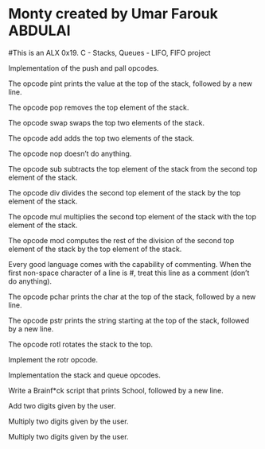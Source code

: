 # Monty created by Umar Farouk ABDULAI

#This is an ALX 0x19. C - Stacks, Queues - LIFO, FIFO project

Implementation of the push and pall opcodes.

The opcode pint prints the value at
the top of the stack, followed by a new line.

The opcode pop removes the top element of the stack.

The opcode swap swaps the top two elements of the stack.

The opcode add adds the top two elements of the stack.

The opcode nop doesn’t do anything.

The opcode sub subtracts the top element
of the stack from the second top element of the stack.

The opcode div divides the second top element of the
stack by the top element of the stack.

The opcode mul multiplies the second top element of
the stack with the top element of the stack.

The opcode mod computes the rest of the division of the second
top element of the stack by the top element of the stack.

Every good language comes with the capability of commenting.
When the first non-space character of a line is #, treat this
line as a comment (don’t do anything).

The opcode pchar prints the char at the top of the stack,
followed by a new line.

The opcode pstr prints the string starting at the top of the stack,
followed by a new line.

The opcode rotl rotates the stack to the top.

Implement the rotr opcode.

Implementation the stack and queue opcodes.

Write a Brainf*ck script that prints School, followed by a new line.

Add two digits given by the user.

Multiply two digits given by the user.

Multiply two digits given by the user.
